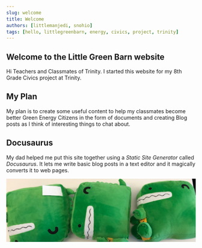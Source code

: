 ```yaml
---
slug: welcome
title: Welcome
authors: [littlemanjedi, snohio]
tags: [hello, littlegreenbarn, energy, civics, project, trinity]
---
```


## Welcome to the Little Green Barn website

Hi Teachers and Classmates of Trinity. I started this website for my 8th Grade Civics project at Trinity.

## My Plan

My plan is to create some useful content to help my classmates become better Green Energy Citizens in the form of documents and creating Blog posts as I think of interesting things to chat about.

## Docusaurus

My dad helped me put this site together using a *Static Site Generator* called *Docusaurus*. It lets me write basic blog posts in a text editor and it magically converts it to web pages.

![Docusaurus Plushie](./docusaurus-plushie-banner.jpeg)
